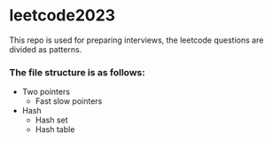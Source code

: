 # leetcode2023

This repo is used for preparing interviews, the leetcode questions are divided as patterns.

### The file structure is as follows:

- Two pointers
  - Fast slow pointers
- Hash
  - Hash set
  - Hash table